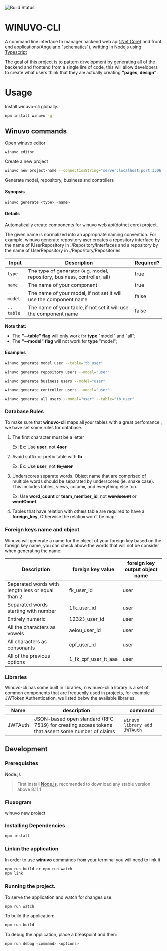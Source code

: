 ![Build Status](https://travis-ci.org/TalissonJunior/winuvo-cli.svg?branch=master)

# WINUVO-CLI

A command line interface to manager backend web api([.Net Core](https://github.com/dotnet/core)) and front end applications([Angular x "schematics"](https://angular.io/)), writting in [Nodejs](https://nodejs.org/en/) using [Typescript](https://www.typescriptlang.org/) 

The goal of this project is to pattern development by generating all of the backend and frontend from a single line of code, this will allow developers to create what users think that they are actually creating **"pages, design"**.

# Usage

Install winuvo-cli globally.
```sh
npm install winuvo -g
```

## Winuvo commands

Open winuvo editor

```sh
winuvo editor
```

Create a new project

```sh
winuvo new project-name --connectionString="server:localhost;port:3306;database:db;user:root;password:root"
```

Generate model, repository, business and controllers

#### Synopsis
```sh
winuvo generate <type> <name> 
```

#### Details
Automatically create components for winuvo web api(dotnet core) project.

The given name is normalized into an appropriate naming convention. For example, winuvo generate repository user creates a repository interface by the name of IUserRepository in ./Repository/Interfaces and a repository by the name of UserRepository in ./Repository/Repositories

| Input        | Description   | Required?       
| ------------- | -------------| -------------
| ```type```      | The type of generator (e.g. model, repository, business, controller, all) | true
| ``name``    | The name of your component  | true 
| ``--model``    | The name of your model, if not set it will use the component name | false 
| ``--table``    | The name of your table, if not set it will use the component name| false 

**Note that:**

 * The **"--table" flag** will only work for **type** "model" and "all";
 * The **"--model" flag** will not work for **type** "model";

#### Examples

```sh
winuvo generate model user --table="tb_user"

winuvo generate repository users --model="user"

winuvo generate business users --model="user"

winuvo generate controller users --model="user"

winuvo generate all users --model="user" --table="tb_user"
```

### Database Rules

To make sure that **winuvo-cli** maps all your tables with a great perfomance , we have set some rules for database.

 1. The first character must be a letter

    Ex: Ex: Use **user**, not ~~**4ser**~~

 2. Avoid suffix or prefix table with **tb**

    Ex: Ex: Use **user**, not ~~**tb_user**~~

 3. Underscores separate words. Object name that are comprised of multiple words should be separated by underscores (ie. snake case). This includes tables, views, column, and everything else too.

    Ex: Use **word_count** or **team_member_id**, not  ~~**wordcount**~~ or ~~**wordCount**~~.
 
 4. Tables that have relation with others table are required to have a **foreign_key**, Otherwise the relation won´t be map;


### Foreign keys name and object

Winuvo will generate a name for the object of your foreign key based on the foreign key name,
you can check above the words that will not be consider when generating the name:


| Description       | foreign key value   | foreign key  output object name    
| ------------- | -------------| -------------
| Separated words with length less or equal than 2  | fk_user_id | user
| Separated words starting with number   | 1fk_user_id  | user 
| Entirely numeric | 12323_user_id | user 
| All the characters as vowels | aeiou_user_id | user 
| All characters as consonants | cpf_user_id | user 
| All of the previous options | 1_fk_cpf_user_tt_aaa | user 


### Libraries

Winuvo-cli has some built in libraries, in winuvo-cli a library is a set of common components that are frequently used in projects, for example JWToken Authentication, we listed below the available libraries.

| Name       | description   | command    
| ------------- | -------------| -------------
| JWTAuth  | JSON-based open standard (RFC 7519) for creating access tokens that assert some number of claims | ```winuvo library add JWTAuth```

## Development 

### Prerequisites

Node.js 
 
>First install [Node.js](https://nodejs.org/), recomended to download any stable version above 8.11.1

### Fluxogram
[winuvo new project](https://www.lucidchart.com/invitations/accept/fbb425f3-5a90-436d-b892-3af166c0f30d)


### Installing Dependencies


```sh
npm install 
```

### Linkin the application

In order to use **winuvo** commands from your terminal you will need to link it

```sh
npm run build or npm run watch
npm link 
```


### Running the project.


To serve the application and watch for changes use. 
```sh
npm run watch
```

To build the application:

```sh
npm run build
```

To debug the application, place a breakpoint and then:

```sh
npm run debug <command> <options>
```





